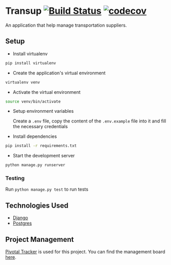 # Transup [![Build Status](https://travis-ci.com/otseobande/transup.svg?branch=develop)](https://travis-ci.com/otseobande/transup) [![codecov](https://codecov.io/gh/otseobande/transup/branch/develop/graph/badge.svg)](https://codecov.io/gh/otseobande/transup)

An application that help manage transportation suppliers.


## Setup

- Install virtualenv

```bash
pip install virtualenv
```

- Create the application's virtual environment

```bash
virtualenv venv
```

- Activate the virtual environment

```bash
source venv/bin/activate
```

- Setup environment variables

  Create a `.env` file, copy the content of the `.env.example` file into it and fill the necessary credentials

- Install dependencies

```bash
pip install -r requirements.txt
```

- Start the development server

```bash
python manage.py runserver
```

### Testing

Run `python manage.py test` to run tests

## Technologies Used

- [Django](https://www.djangoproject.com/)
- [Postgres](https://www.postgresql.org/)


## Project Management

[Pivotal Tracker](https://www.pivotaltracker.com) is used for this project. You can find the management board [here](https://www.pivotaltracker.com/n/projects/2376016).
